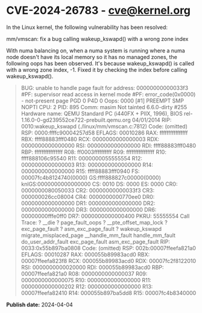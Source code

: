 # CVE-2024-26783 - cve@kernel.org

In the Linux kernel, the following vulnerability has been resolved:

mm/vmscan: fix a bug calling wakeup_kswapd() with a wrong zone index

With numa balancing on, when a numa system is running where a numa node
doesn't have its local memory so it has no managed zones, the following
oops has been observed.  It's because wakeup_kswapd() is called with a
wrong zone index, -1.  Fixed it by checking the index before calling
wakeup_kswapd().

> BUG: unable to handle page fault for address: 00000000000033f3
> #PF: supervisor read access in kernel mode
> #PF: error_code(0x0000) - not-present page
> PGD 0 P4D 0
> Oops: 0000 [#1] PREEMPT SMP NOPTI
> CPU: 2 PID: 895 Comm: masim Not tainted 6.6.0-dirty #255
> Hardware name: QEMU Standard PC (i440FX + PIIX, 1996), BIOS
>    rel-1.16.0-0-gd239552ce722-prebuilt.qemu.org 04/01/2014
> RIP: 0010:wakeup_kswapd (./linux/mm/vmscan.c:7812)
> Code: (omitted)
> RSP: 0000:ffffc90004257d58 EFLAGS: 00010286
> RAX: ffffffffffffffff RBX: ffff88883fff0480 RCX: 0000000000000003
> RDX: 0000000000000000 RSI: 0000000000000000 RDI: ffff88883fff0480
> RBP: ffffffffffffffff R08: ff0003ffffffffff R09: ffffffffffffffff
> R10: ffff888106c95540 R11: 0000000055555554 R12: 0000000000000003
> R13: 0000000000000000 R14: 0000000000000000 R15: ffff88883fff0940
> FS:  00007fc4b8124740(0000) GS:ffff888827c00000(0000) knlGS:0000000000000000
> CS:  0010 DS: 0000 ES: 0000 CR0: 0000000080050033
> CR2: 00000000000033f3 CR3: 000000026cc08004 CR4: 0000000000770ee0
> DR0: 0000000000000000 DR1: 0000000000000000 DR2: 0000000000000000
> DR3: 0000000000000000 DR6: 00000000fffe0ff0 DR7: 0000000000000400
> PKRU: 55555554
> Call Trace:
>  <TASK>
> ? __die
> ? page_fault_oops
> ? __pte_offset_map_lock
> ? exc_page_fault
> ? asm_exc_page_fault
> ? wakeup_kswapd
> migrate_misplaced_page
> __handle_mm_fault
> handle_mm_fault
> do_user_addr_fault
> exc_page_fault
> asm_exc_page_fault
> RIP: 0033:0x55b897ba0808
> Code: (omitted)
> RSP: 002b:00007ffeefa821a0 EFLAGS: 00010287
> RAX: 000055b89983acd0 RBX: 00007ffeefa823f8 RCX: 000055b89983acd0
> RDX: 00007fc2f8122010 RSI: 0000000000020000 RDI: 000055b89983acd0
> RBP: 00007ffeefa821a0 R08: 0000000000000037 R09: 0000000000000075
> R10: 0000000000000000 R11: 0000000000000202 R12: 0000000000000000
> R13: 00007ffeefa82410 R14: 000055b897ba5dd8 R15: 00007fc4b8340000
>  </TASK>

**Publish date:** 2024-04-04
